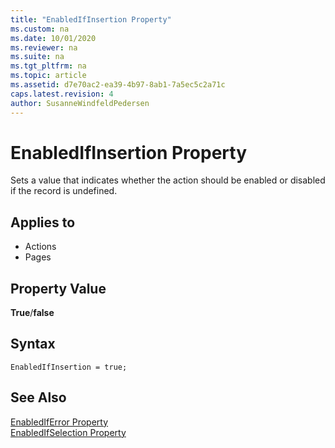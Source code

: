 ```yaml
---
title: "EnabledIfInsertion Property"
ms.custom: na
ms.date: 10/01/2020
ms.reviewer: na
ms.suite: na
ms.tgt_pltfrm: na
ms.topic: article
ms.assetid: d7e70ac2-ea39-4b97-8ab1-7a5ec5c2a71c
caps.latest.revision: 4
author: SusanneWindfeldPedersen
---
```


# EnabledIfInsertion Property

Sets a value that indicates whether the action should be enabled or disabled if the record is undefined.  
  
## Applies to  
  
- Actions  
- Pages  
  
## Property Value

**True**/**false**  

## Syntax

```AL
EnabledIfInsertion = true;
```
  
## See Also  

[EnabledIfError Property](devenv-enablediferror-property.md)   
[EnabledIfSelection Property](devenv-enabledifselection-property.md)